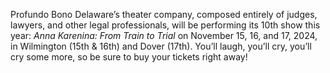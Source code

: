 Profundo Bono Delaware’s theater company, composed entirely of judges, lawyers, and other legal professionals, will be performing its 10th show this year: _Anna Karenina: From Train to Trial_ on November 15, 16, and 17, 2024, in Wilmington (15th & 16th) and Dover (17th). You’ll laugh, you’ll cry, you’ll cry some more, so be sure to buy your tickets right away!
